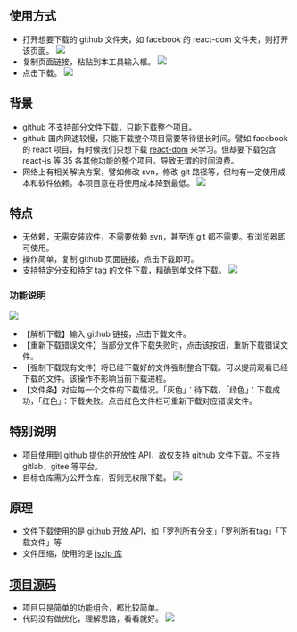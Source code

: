 ## 使用方式

* 打开想要下载的 github 文件夹，如 facebook 的 react-dom 文件夹，则打开该页面。
![](http://upyun.luckly-mjw.cn/Assets/github-directory-downloader/001.jpeg)
* 复制页面链接，粘贴到本工具输入框。
![](http://upyun.luckly-mjw.cn/Assets/github-directory-downloader/002.jpeg)
* 点击下载。
![](http://upyun.luckly-mjw.cn/Assets/github-directory-downloader/003.jpeg)

## 背景

* github 不支持部分文件下载，只能下载整个项目。
* github 国内网速较慢，只能下载整个项目需要等待很长时间。譬如 facebook 的 react 项目，有时候我们只想下载 [react-dom](https://github.com/facebook/react/tree/master/packages/react-dom) 来学习。但却要下载包含 react-js 等 35 各其他功能的整个项目。导致无谓的时间浪费。
* 网络上有相关解决方案，譬如修改 svn，修改 git 路径等，但均有一定使用成本和软件依赖。本项目意在将使用成本降到最低。
![](http://upyun.luckly-mjw.cn/Assets/github-directory-downloader/005.jpg)

## 特点

* 无依赖，无需安装软件，不需要依赖 svn，甚至连 git 都不需要。有浏览器即可使用。
* 操作简单，复制 github 页面链接，点击下载即可。
* 支持特定分支和特定 tag 的文件下载，精确到单文件下载。
![](http://upyun.luckly-mjw.cn/Assets/github-directory-downloader/006.jpg)

### 功能说明

![](http://upyun.luckly-mjw.cn/Assets/github-directory-downloader/004.jpeg)

* 【解析下载】输入 github 链接，点击下载文件。
* 【重新下载错误文件】当部分文件下载失败时，点击该按钮，重新下载错误文件。
* 【强制下载现有文件】将已经下载好的文件强制整合下载。可以提前观看已经下载的文件。该操作不影响当前下载进程。
* 【文件条】对应每一个文件的下载情况。「灰色」：待下载，「绿色」：下载成功，「红色」：下载失败。点击红色文件栏可重新下载对应错误文件。

## 特别说明

* 项目使用到 github 提供的开放性 API，故仅支持 github 文件下载。不支持 gitlab，gitee 等平台。
* 目标仓库需为公开仓库，否则无权限下载。
![](http://upyun.luckly-mjw.cn/Assets/github-directory-downloader/006.jpeg)

## 原理

* 文件下载使用的是 [github 开放 API](https://docs.github.com/cn/rest/reference/repos)，如「罗列所有分支」「罗列所有tag」「下载文件」等
* 文件压缩，使用的是 [jszip 库](https://github.com/Stuk/jszip#readme)

## [项目源码](https://github.com/Momo707577045/github-directory-downloader)

* 项目只是简单的功能组合，都比较简单。
* 代码没有做优化，理解思路，看看就好。
![](http://upyun.luckly-mjw.cn/Assets/github-directory-downloader/007.jpeg)
